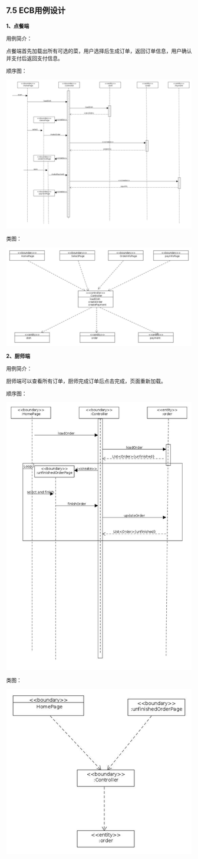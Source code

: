 ## 7.5 ECB用例设计 

**1、点餐端**

用例简介：

点餐端首先加载出所有可选的菜，用户选择后生成订单，返回订单信息，用户确认并支付后返回支付信息。

顺序图：

![](image/sequence.jpg)

类图：

![](image/classplot1.jpg)

**2、厨师端**

用例简介：

厨师端可以查看所有订单，厨师完成订单后点击完成，页面重新加载。

顺序图：

![](image/sequence2.jpg)

类图：

![](image/classplot2.jpg)



